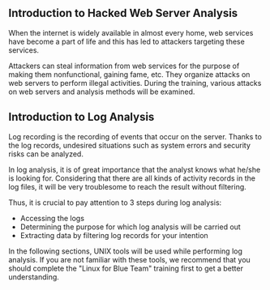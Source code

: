 ## Introduction to Hacked Web Server Analysis

When the internet is widely available in almost every home, web services have become a part of life and this has led to attackers targeting these services.

Attackers can steal information from web services for the purpose of making them nonfunctional, gaining fame, etc. They organize attacks on web servers to perform illegal activities. During the training, various attacks on web servers and analysis methods will be examined.

## Introduction to Log Analysis

Log recording is the recording of events that occur on the server. Thanks to the log records, undesired situations such as system errors and security risks can be analyzed.

In log analysis, it is of great importance that the analyst knows what he/she is looking for. Considering that there are all kinds of activity records in the log files, it will be very troublesome to reach the result without filtering.

Thus, it is crucial to pay attention to 3 steps during log analysis:

- Accessing the logs
- Determining the purpose for which log analysis will be carried out
- Extracting data by filtering log records for your intention

In the following sections, UNIX tools will be used while performing log analysis. If you are not familiar with these tools, we recommend that you should complete the "Linux for Blue Team" training first to get a better understanding.